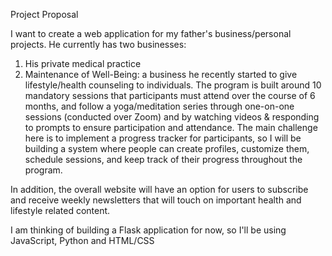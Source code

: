 Project Proposal


I want to create a web application for my father's business/personal projects. He currently has two businesses: 

1. His private medical practice 
2. Maintenance of Well-Being: a business he recently started to give lifestyle/health counseling to individuals. The program is built around 10 mandatory sessions that participants must attend over the course of 6 months, and follow a yoga/meditation series through one-on-one sessions (conducted over Zoom) and by watching videos & responding to prompts to ensure participation and attendance. The main challenge here is to implement a progress tracker for participants, so I will be building a system where people can create profiles, customize them, schedule sessions, and keep track of their progress throughout the program. 

In addition, the overall website will have an option for users to subscribe and receive weekly newsletters that will touch on important health and lifestyle related content. 

I am thinking of building a Flask application for now, so I'll be using JavaScript, Python and HTML/CSS